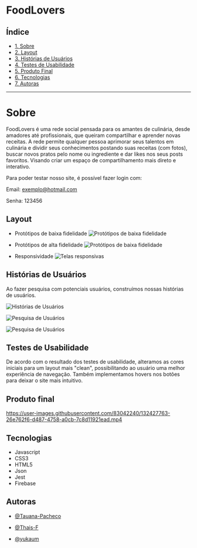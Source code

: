 # FoodLovers

## Índice

- [1. Sobre](#Sobre)
- [2. Layout](#Layout)
- [3. Histórias de Usuários](#Histórias-de-Usuários)
- [4. Testes de Usabilidade](#Testes-de-Usabilidade)
- [5. Produto Final](#Produto-Final)
- [6. Tecnologias](#Tecnologias)
- [7. Autoras](#Autoras)

---

# Sobre

FoodLovers é uma rede social pensada para os amantes de culinária, desde amadores até profissionais, que queiram compartilhar e aprender novas receitas. A rede permite qualquer pessoa aprimorar seus talentos em culinária e dividir seus conhecimentos postando suas receitas (com fotos), buscar novos pratos pelo nome ou ingrediente e dar likes nos seus posts favoritos. Visando criar um espaço de compartilhamento mais direto e interativo.

Para poder testar nosso site, é possível fazer login com:

Email: exemplo@hotmail.com

Senha: 123456

## Layout

- Protótipos de baixa fidelidade
![Protótipos de baixa fidelidade](src/image/prototipo01.jpeg?raw=true)

- Protótipos de alta fidelidade
![Protótipos de baixa fidelidade](src/image/prototipoAltaFidelidade.png?raw=true)

- Responsividade
![Telas responsivas](src/image/responsivo.png?raw=true)

## Histórias de Usuários

Ao fazer pesquisa com potenciais usuários, construímos nossas histórias de usuários.

![Histórias de Usuários](src/image/historiasDeUsuarios.png?raw=true)

![Pesquisa de Usuários](src/image/paletadecores.jpeg)

![Pesquisa de Usuários](src/image/preferencias.jpeg)


## Testes de Usabilidade

De acordo com o resultado dos testes de usabilidade, alteramos as cores iniciais para um layout mais "clean", possibilitando ao usuário uma melhor experiência de navegação. Também implementamos hovers nos botões para deixar o site mais intuitivo. 

## Produto final 

https://user-images.githubusercontent.com/83042240/132427763-26e762f6-d487-4758-a0cb-7c8d11921ead.mp4

## Tecnologias

- Javascript
- CSS3
- HTML5
- Json
- Jest
- Firebase

## Autoras
- [@Tauana-Pacheco](https://github.com/Tauana-Pacheco) 

- [@Thais-F](https://github.com/Thais-F)

- [@yukaum](https://github.com/yukaum) 


